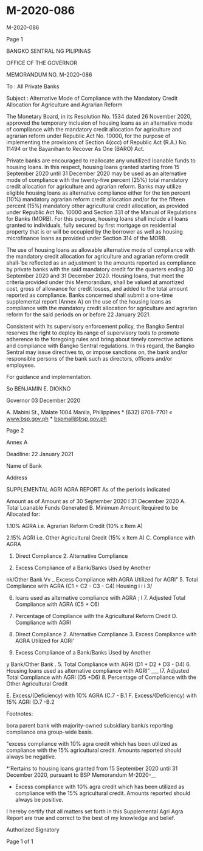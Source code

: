 # M-2020-086

M-2020-086

Page 1

BANGKO SENTRAL NG PILIPINAS

OFFICE OF THE GOVERNOR

MEMORANDUM NO. M-2020-086

To : All Private Banks

Subject : Alternative Mode of Compliance with the Mandatory Credit Allocation for Agriculture and Agrarian Reform

The Monetary Board, in its Resolution No. 1534 dated 26 November 2020, approved the temporary inclusion of housing loans as an alternative mode of compliance with the mandatory credit allocation for agriculture and agrarian reform under Republic Act No. 10000, for the purpose of implementing the provisions of Section 4(ccc) of Republic Act (R.A.) No. 11494 or the Bayanihan to Recover As One (BARO) Act.

Private banks are encouraged to reallocate any unutilized loanable funds to housing loans. In this respect, housing loans granted starting from 15 September 2020 until 31 December 2020 may be used as an alternative mode of compliance with the twenty-five percent (25%) total mandatory credit allocation for agriculture and agrarian reform. Banks may utilize eligible housing loans as alternative compliance either for the ten percent (10%) mandatory agrarian reform credit allocation and/or for the fifteen percent (15%) mandatory other agricultural credit allocation, as provided under Republic Act No. 10000 and Section 331 of the Manual of Regulations for Banks (MORB). For this purpose, housing loans shall include all loans granted to individuals, fully secured by first mortgage on residential property that is or will be occupied by the borrower as well as housing microfinance loans as provided under Section 314 of the MORB.

The use of housing loans as allowable alternative mode of compliance with the mandatory credit allocation for agriculture and agrarian reform credit shall-‘be reflected as an adjustment to the amounts reported as compliance by private banks with the said mandatory credit for the quarters ending 30 September 2020 and 31 December 2020. Housing loans, that meet the criteria provided under this Memorandum, shall be valued at amortized cost, gross of allowance for credit losses, and added to the total amount reported as compliance. Banks concerned shall submit a one-time supplemental report (Annex A) on the use of the housing loans as compliance with the mandatory credit allocation for agriculture and agrarian reform for the said periods on or before 22 January 2021.

Consistent with its supervisory enforcement policy, the Bangko Sentral reserves the right to deploy its range of supervisory tools to promote adherence to the foregoing rules and bring about timely corrective actions and compliance with Bangko Sentral regulations. In this regard, the Bangko Sentral may issue directives to, or impose sanctions on, the bank and/or responsible persons of the bank such as directors, officers and/or employees.

For guidance and implementation.

So BENJAMIN E. DIOKNO

Governor 03 December 2020

A. Mabini St., Malate 1004 Manila, Philippines * (632) 8708-7701 « www.bsp.gov.ph * bspmail@bsp.gov.ph

Page 2

Annex A

Deadline: 22 January 2021

Name of Bank

Address

SUPPLEMENTAL AGRI AGRA REPORT As of the periods indicated

Amount as of Amount as of 30 September 2020 I 31 December 2020 A. Total Loanable Funds Generated B. Minimum Amount Required to be Allocated for:

1.10% AGRA i.e. Agrarian Reform Credit (10% x Item A)

2.15% AGRI i.e. Other Agricultural Credit (15% x Item A) C. Compliance with AGRA

1. Direct Compliance 2. Alternative Compliance

3. Excess Compliance of a Bank/Banks Used by Another

nk/Other Bank Vv _ Excess Compliance with AGRA Utilized for AGRI” 5. Total Compliance with AGRA (C1 + C2 - C3 - C4) Housing i i i 3/

>

6. loans used as alternative compliance with AGRA ; I 7. Adjusted Total Compliance with AGRA (C5 + C6)

8. Percentage of Compliance with the Agricultural Reform Credit D. Compliance with AGRI

1. Direct Compliance 2. Alternative Compliance 3. Excess Compliance with AGRA Utilized for AGRI’

4. Excess Compliance of a Bank/Banks Used by Another

y Bank/Other Bank . 5. Total Compliance with AGRI (D1 + D2 + D3 - D4) 6. Housing loans used as alternative compliance with AGRI” ___ I7. Adjusted Total Compliance with AGRI (D5 +D6) 8. Percentage of Compliance with the Other Agricultural Credit

E. Excess/(Deficiency) with 10% AGRA (C.7 - B.1 F. Excess/(Deficiency) with 15% AGRI (D.7 -B.2

Footnotes:

bora parent bank with majority-owned subsidiary bank/s reporting compliance ona group-wide basis.

"excess compliance with 10% agra credit which has been utilized as compliance with the 15% agricultural credit. Amounts reported should always be negative.

*’Rertains to housing loans granted from 15 September 2020 until 31 December 2020, pursuant to BSP Memorandum M-2020-__

* Excess compliance with 10% agra credit which has been utilized as compliance with the 15% agricultural credit. Amounts reported should always be positive.

I hereby certify that all matters set forth in this Supplemental Agri Agra Report are true and correct to the best of my knowledge and belief.

Authorized Signatory

Page 1 of 1
